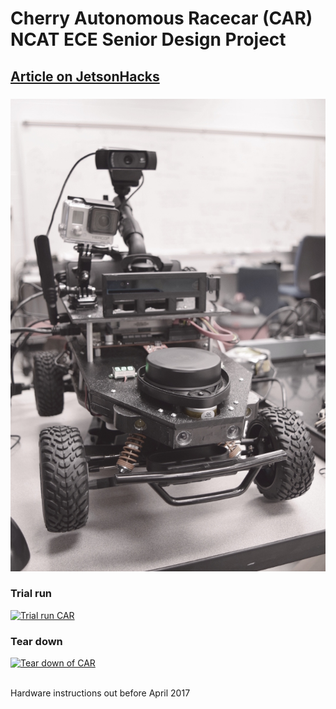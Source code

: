 # Cherry Autonomous Racecar (CAR) <br/>NCAT ECE Senior Design Project

## [Article on JetsonHacks](http://www.jetsonhacks.com/2017/03/02/daniel-tobias-car-cherry-autonomous-racecar/)

###
![Front view](/pictures/car_vert_r_scale.jpg "Front View CAR")
<br/>



### Trial run
[![Trial run CAR](http://img.youtube.com/vi/x3ub8OhKxhM/0.jpg)](https://youtu.be/x3ub8OhKxhM)
<br/>

### Tear down
[![Tear down of CAR](http://img.youtube.com/vi/HHdqdwMvcN8/0.jpg)](https://youtu.be/HHdqdwMvcN8)

<br/>
Hardware instructions out before April 2017
<br/>


